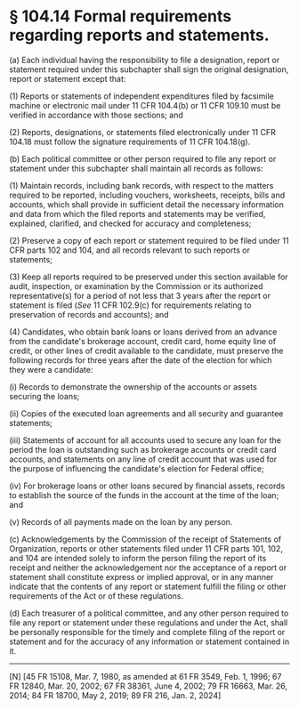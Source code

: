 # § 104.14   Formal requirements regarding reports and statements.

(a) Each individual having the responsibility to file a designation, report or statement required under this subchapter shall sign the original designation, report or statement except that: 


(1) Reports or statements of independent expenditures filed by facsimile machine or electronic mail under 11 CFR 104.4(b) or 11 CFR 109.10 must be verified in accordance with those sections; and 


(2) Reports, designations, or statements filed electronically under 11 CFR 104.18 must follow the signature requirements of 11 CFR 104.18(g). 


(b) Each political committee or other person required to file any report or statement under this subchapter shall maintain all records as follows: 


(1) Maintain records, including bank records, with respect to the matters required to be reported, including vouchers, worksheets, receipts, bills and accounts, which shall provide in sufficient detail the necessary information and data from which the filed reports and statements may be verified, explained, clarified, and checked for accuracy and completeness; 


(2) Preserve a copy of each report or statement required to be filed under 11 CFR parts 102 and 104, and all records relevant to such reports or statements; 


(3) Keep all reports required to be preserved under this section available for audit, inspection, or examination by the Commission or its authorized representative(s) for a period of not less that 3 years after the report or statement is filed (*See* 11 CFR 102.9(c) for requirements relating to preservation of records and accounts); and 


(4) Candidates, who obtain bank loans or loans derived from an advance from the candidate's brokerage account, credit card, home equity line of credit, or other lines of credit available to the candidate, must preserve the following records for three years after the date of the election for which they were a candidate: 


(i) Records to demonstrate the ownership of the accounts or assets securing the loans; 


(ii) Copies of the executed loan agreements and all security and guarantee statements; 


(iii) Statements of account for all accounts used to secure any loan for the period the loan is outstanding such as brokerage accounts or credit card accounts, and statements on any line of credit account that was used for the purpose of influencing the candidate's election for Federal office; 


(iv) For brokerage loans or other loans secured by financial assets, records to establish the source of the funds in the account at the time of the loan; and 


(v) Records of all payments made on the loan by any person. 


(c) Acknowledgements by the Commission of the receipt of Statements of Organization, reports or other statements filed under 11 CFR parts 101, 102, and 104 are intended solely to inform the person filing the report of its receipt and neither the acknowledgement nor the acceptance of a report or statement shall constitute express or implied approval, or in any manner indicate that the contents of any report or statement fulfill the filing or other requirements of the Act or of these regulations.


(d) Each treasurer of a political committee, and any other person required to file any report or statement under these regulations and under the Act, shall be personally responsible for the timely and complete filing of the report or statement and for the accuracy of any information or statement contained in it.



---

[N] [45 FR 15108, Mar. 7, 1980, as amended at 61 FR 3549, Feb. 1, 1996; 67 FR 12840, Mar. 20, 2002; 67 FR 38361, June 4, 2002; 79 FR 16663, Mar. 26, 2014; 84 FR 18700, May 2, 2019; 89 FR 216, Jan. 2, 2024]




